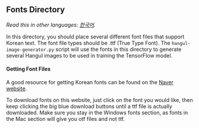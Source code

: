 ## Fonts Directory

*Read this in other languages: [한국어](README-ko.md).*

In this directory, you should place several different font files that support Korean text.
The font file types should be .ttf (True Type Font). The `hangul-image-generator.py` script
will use the fonts in this directory to generate several Hangul images to be used in
training the TensorFlow model.

#### Getting Font Files

A good resource for getting Korean fonts can be found on the
[Naver website](http://software.naver.com/software/fontList.nhn?categoryId=I0000000).

To download fonts on this website, just click on the font you would like, then
keep clicking the big blue download buttons until a ttf file is actually downloaded.
Make sure you stay in the Windows fonts section, as fonts in the Mac section will give
you otf files and not ttf.
